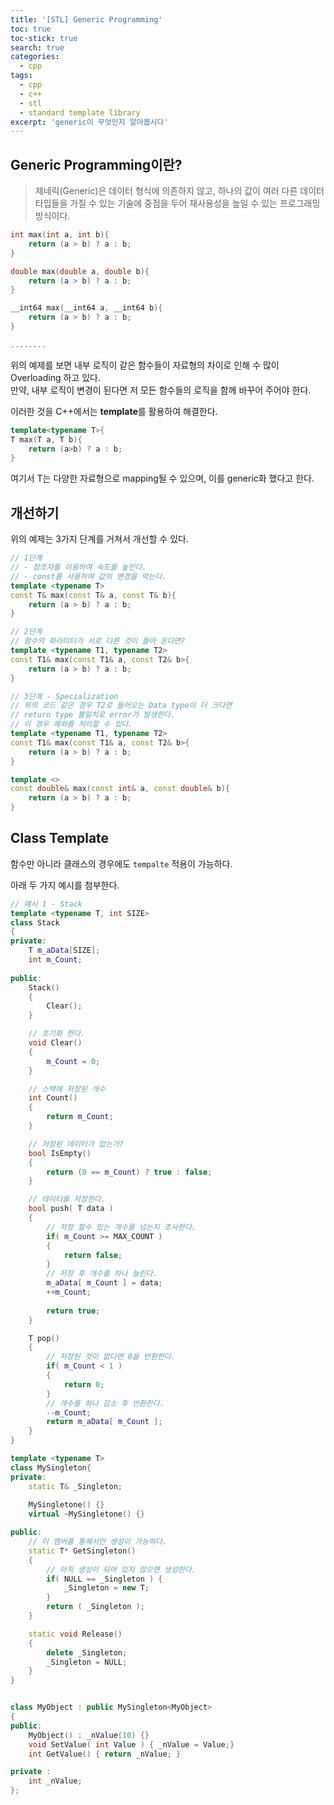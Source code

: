 ```yaml
---
title: '[STL] Generic Programming'
toc: true
toc-stick: true
search: true
categories:
  - cpp
tags:
  - cpp
  - c++
  - stl
  - standard template library
excerpt: 'generic이 무엇인지 알아봅시다'
---
```


## Generic Programming이란?
> 제네릭(Generic)은 데이터 형식에 의존하지 않고, 하나의 값이 여러 다른 데이터 타입들을 가질 수 있는 기술에 중점을 두어 재사용성을 높일 수 있는 프로그래밍 방식이다.


``` cpp
int max(int a, int b){
	return (a > b) ? a : b;
}

double max(double a, double b){
	return (a > b) ? a : b;
}

__int64 max(__int64 a, __int64 b){
	return (a > b) ? a : b;
}

........
```

위의 예제를 보면 내부 로직이 같은 함수들이 자료형의 차이로 인해 수 많이 Overloading 하고 있다.  
만약, 내부 로직이 변경이 된다면 저 모든 함수들의 로직을 함께 바꾸어 주어야 한다.  

이러한 것을 C++에서는 **template**를 활용하여 해결한다.  

``` cpp
template<typename T>{
T max(T a, T b){
	return (a>b) ? a : b;
}
```
여기서 T는 다양한 자료형으로 mapping될 수 있으며, 이를 generic화 했다고 한다.  



## 개선하기
위의 예제는 3가지 단계를 거쳐서 개선할 수 있다.

``` cpp
// 1단계
// - 참조자를 이용하여 속도를 높인다.
// - const를 사용하여 값의 변경을 막는다.
template <typename T>
const T& max(const T& a, const T& b){
	return (a > b) ? a : b;
}
```

``` cpp
// 2단계
// 함수의 파라미터가 서로 다른 것이 들어 온다면?
template <typename T1, typename T2>
const T1& max(const T1& a, const T2& b>{
	return (a > b) ? a : b;
}
```

``` cpp
// 3단계 - Specialization
// 위의 코드 같은 경우 T2로 들어오는 Data type이 더 크다면
// return type 불일치로 error가 발생한다.
// 이 경우 예외를 처리할 수 있다.
template <typename T1, typename T2>
const T1& max(const T1& a, const T2& b>{
	return (a > b) ? a : b;
}

template <>
const double& max(const int& a, const double& b){
	return (a > b) ? a : b;
}
```


## Class Template
함수만 아니라 클래스의 경우에도 ```tempalte``` 적용이 가능하다.

아래 두 가지 예시를 첨부한다.
``` cpp
// 예시 1 - Stack
template <typename T, int SIZE>
class Stack
{
private:
	T m_aData[SIZE];
	int m_Count;
	
public:
	Stack()
	{
		Clear();
	}

	// 초기화 한다.
	void Clear()
	{
		m_Count = 0;
	}

	// 스택에 저장된 개수
	int Count()
	{
		return m_Count;
	}

	// 저장된 데이터가 없는가?
	bool IsEmpty()
	{
		return (0 == m_Count) ? true : false;
	}

	// 데이터를 저장한다.
	bool push( T data )
	{
		// 저장 할수 있는 개수를 넘는지 조사한다.
		if( m_Count >= MAX_COUNT )
		{
			return false;
		}
		// 저장 후 개수를 하나 늘린다.
		m_aData[ m_Count ] = data;
		++m_Count;
		
		return true;
	}

	T pop()
	{
		// 저장된 것이 없다면 0을 반환한다.
		if( m_Count < 1 )
		{
			return 0;
		}
		// 개수를 하나 감소 후 반환한다.
		--m_Count;
		return m_aData[ m_Count ];
	}
}
```

``` cpp
template <typename T>
class MySingleton{
private:
	static T& _Singleton;
	
	MySingletone() {}
	virtual ~MySingletone() {}

public:
	// 이 멤버를 통해서만 생성이 가능하다.
	static T* GetSingleton()
	{
		// 아직 생성이 되어 있지 않으면 생성한다.
		if( NULL == _Singleton ) {
			_Singleton = new T;
		}
		return ( _Singleton );
	}

	static void Release()
	{
		delete _Singleton;
		_Singleton = NULL;
	}
}


class MyObject : public MySingleton<MyObject>
{
public:
	MyObject() : _nValue(10) {}
	void SetValue( int Value ) { _nValue = Value;}
	int GetValue() { return _nValue; }

private :
	int _nValue;
};

```
